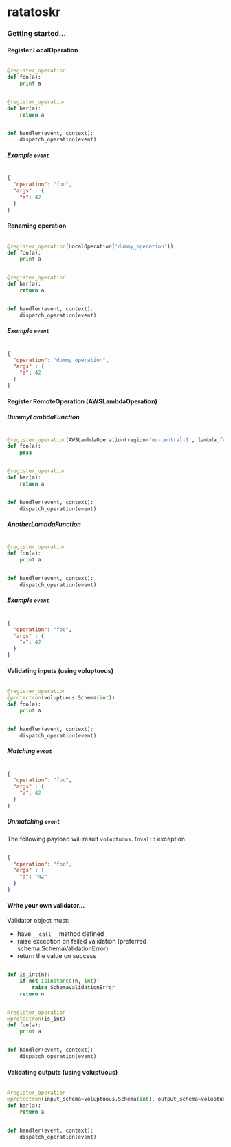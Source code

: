# ratatoskr

### Getting started...

#### Register LocalOperation

```python

@register_operation
def foo(a):
    print a


@register_operation
def bar(a):
    return a


def handler(event, context):
    dispatch_operation(event)

```

##### Example `event`

```json

{
  "operation": "foo",
  "args" : {
    "a": 42
  }
}

```

#### Renaming operation

```python

@register_operation(LocalOperation('dummy_operation'))
def foo(a):
    print a


@register_operation
def bar(a):
    return a


def handler(event, context):
    dispatch_operation(event)

```

##### Example `event`

```json

{
  "operation": "dummy_operation",
  "args" : {
    "a": 42
  }
}

```

#### Register RemoteOperation (AWSLambdaOperation)

##### DummyLambdaFunction
```python

@register_operation(AWSLambdaOperation(region='eu-central-1', lambda_function='AnotherLambdaFunction'))
def foo(a):
    pass


@register_operation
def bar(a):
    return a


def handler(event, context):
    dispatch_operation(event)

```

##### AnotherLambdaFunction
```python

@register_operation
def foo(a):
    print a


def handler(event, context):
    dispatch_operation(event)

```


##### Example `event`

```json

{
  "operation": "foo",
  "args" : {
    "a": 42
  }
}

```

#### Validating inputs (using voluptuous)

```python

@register_operation
@protectron(voluptuous.Schema(int))
def foo(a):
    print a


def handler(event, context):
    dispatch_operation(event)

```

##### Matching `event`

```json

{
  "operation": "foo",
  "args" : {
    "a": 42
  }
}

```

##### Unmatching `event`

The following payload will result `voluptuous.Invalid` exception.


```json

{
  "operation": "foo",
  "args" : {
    "a": "42"
  }
}

```

#### Write your own validator...

Validator object must:

* have `__call__` method defined
* raise exception on failed validation (preferred schema.SchemaValidationError)
* return the value on success

```python

def is_int(n):
    if not isinstance(n, int):
        raise SchemaValidationError
    return n


@register_operation
@protectron(is_int)
def foo(a):
    print a


def handler(event, context):
    dispatch_operation(event)

```

#### Validating outputs (using voluptuous)

```python

@register_operation
@protectron(input_schema=voluptuous.Schema(int), output_schema=voluptuous.Schema(int))
def bar(a):
    return a


def handler(event, context):
    dispatch_operation(event)

```

